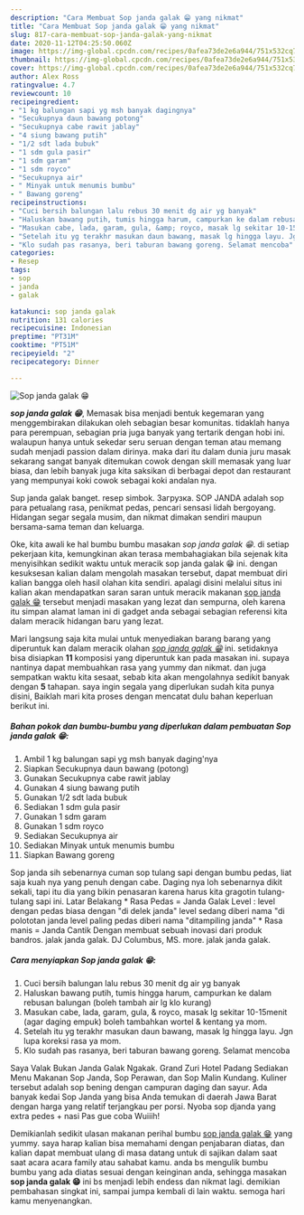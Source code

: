 ```yaml
---
description: "Cara Membuat Sop janda galak 😁 yang nikmat"
title: "Cara Membuat Sop janda galak 😁 yang nikmat"
slug: 817-cara-membuat-sop-janda-galak-yang-nikmat
date: 2020-11-12T04:25:50.060Z
image: https://img-global.cpcdn.com/recipes/0afea73de2e6a944/751x532cq70/sop-janda-galak-😁-foto-resep-utama.jpg
thumbnail: https://img-global.cpcdn.com/recipes/0afea73de2e6a944/751x532cq70/sop-janda-galak-😁-foto-resep-utama.jpg
cover: https://img-global.cpcdn.com/recipes/0afea73de2e6a944/751x532cq70/sop-janda-galak-😁-foto-resep-utama.jpg
author: Alex Ross
ratingvalue: 4.7
reviewcount: 10
recipeingredient:
- "1 kg balungan sapi yg msh banyak dagingnya"
- "Secukupnya daun bawang potong"
- "Secukupnya cabe rawit jablay"
- "4 siung bawang putih"
- "1/2 sdt lada bubuk"
- "1 sdm gula pasir"
- "1 sdm garam"
- "1 sdm royco"
- "Secukupnya air"
- " Minyak untuk menumis bumbu"
- " Bawang goreng"
recipeinstructions:
- "Cuci bersih balungan lalu rebus 30 menit dg air yg banyak"
- "Haluskan bawang putih, tumis hingga harum, campurkan ke dalam rebusan balungan (boleh tambah air lg klo kurang)"
- "Masukan cabe, lada, garam, gula, &amp; royco, masak lg sekitar 10-15menit (agar daging empuk) boleh tambahkan wortel &amp; kentang ya mom."
- "Setelah itu yg terakhr masukan daun bawang, masak lg hingga layu. Jgn lupa koreksi rasa ya mom."
- "Klo sudah pas rasanya, beri taburan bawang goreng. Selamat mencoba"
categories:
- Resep
tags:
- sop
- janda
- galak

katakunci: sop janda galak 
nutrition: 131 calories
recipecuisine: Indonesian
preptime: "PT31M"
cooktime: "PT51M"
recipeyield: "2"
recipecategory: Dinner

---
```



![Sop janda galak 😁](https://img-global.cpcdn.com/recipes/0afea73de2e6a944/751x532cq70/sop-janda-galak-😁-foto-resep-utama.jpg)

<b><i>sop janda galak 😁</i></b>, Memasak bisa menjadi bentuk kegemaran yang menggembirakan dilakukan oleh sebagian besar komunitas. tidaklah hanya para perempuan, sebagian pria juga banyak yang tertarik dengan hobi ini. walaupun hanya untuk sekedar seru seruan dengan teman atau memang sudah menjadi passion dalam dirinya. maka dari itu dalam dunia juru masak sekarang sangat banyak ditemukan cowok dengan skill memasak yang luar biasa, dan lebih banyak juga kita saksikan di berbagai depot dan restaurant yang mempunyai koki cowok sebagai koki andalan nya.

Sup janda galak banget. resep simbok. Загрузка. SOP JANDA adalah sop para petualang rasa, penikmat pedas, pencari sensasi lidah bergoyang. Hidangan segar segala musim, dan nikmat dimakan sendiri maupun bersama-sama teman dan keluarga.

Oke, kita awali ke hal bumbu bumbu masakan <i>sop janda galak 😁</i>. di setiap pekerjaan kita, kemungkinan akan terasa membahagiakan bila sejenak kita menyisihkan sedikit waktu untuk meracik sop janda galak 😁 ini. dengan kesuksesan kalian dalam mengolah masakan tersebut, dapat membuat diri kalian bangga oleh hasil olahan kita sendiri. apalagi disini melalui situs ini kalian akan mendapatkan saran saran untuk meracik makanan <u>sop janda galak 😁</u> tersebut menjadi masakan yang lezat dan sempurna, oleh karena itu simpan alamat laman ini di gadget anda sebagai sebagian referensi kita dalam meracik hidangan baru yang lezat.


Mari langsung saja kita mulai untuk menyediakan barang barang yang diperuntuk kan dalam meracik olahan <u><i>sop janda galak 😁</i></u> ini. setidaknya bisa disiapkan <b>11</b> komposisi yang diperuntuk kan pada masakan ini. supaya nantinya dapat membuahkan rasa yang yummy dan nikmat. dan juga sempatkan waktu kita sesaat, sebab kita akan mengolahnya sedikit banyak dengan <b>5</b> tahapan. saya ingin segala yang diperlukan sudah kita punya disini, Baiklah mari kita proses dengan mencatat dulu bahan keperluan berikut ini.

<!--inarticleads1-->

##### Bahan pokok dan bumbu-bumbu yang diperlukan dalam pembuatan Sop janda galak 😁:

1. Ambil 1 kg balungan sapi yg msh banyak daging&#39;nya
1. Siapkan Secukupnya daun bawang (potong)
1. Gunakan Secukupnya cabe rawit jablay
1. Gunakan 4 siung bawang putih
1. Gunakan 1/2 sdt lada bubuk
1. Sediakan 1 sdm gula pasir
1. Gunakan 1 sdm garam
1. Gunakan 1 sdm royco
1. Sediakan Secukupnya air
1. Sediakan  Minyak untuk menumis bumbu
1. Siapkan  Bawang goreng


Sop janda sih sebenarnya cuman sop tulang sapi dengan bumbu pedas, liat saja kuah nya yang penuh dengan cabe. Daging nya loh sebenarnya dikit sekali, tapi itu dia yang bikin penasaran karena harus kita gragotin tulang-tulang sapi ini. Latar Belakang * Rasa Pedas = Janda Galak Level : level dengan pedas biasa dengan &#34;di delek janda&#34; level sedang diberi nama &#34;di polototan janda level paling pedas diberi nama &#34;ditampiling janda&#34; * Rasa manis = Janda Cantik Dengan membuat sebuah inovasi dari produk bandros. jalak janda galak. DJ Columbus, MS. more. jalak janda galak. 

<!--inarticleads2-->

##### Cara menyiapkan Sop janda galak 😁:

1. Cuci bersih balungan lalu rebus 30 menit dg air yg banyak
1. Haluskan bawang putih, tumis hingga harum, campurkan ke dalam rebusan balungan (boleh tambah air lg klo kurang)
1. Masukan cabe, lada, garam, gula, &amp; royco, masak lg sekitar 10-15menit (agar daging empuk) boleh tambahkan wortel &amp; kentang ya mom.
1. Setelah itu yg terakhr masukan daun bawang, masak lg hingga layu. Jgn lupa koreksi rasa ya mom.
1. Klo sudah pas rasanya, beri taburan bawang goreng. Selamat mencoba


Saya Valak Bukan Janda Galak Ngakak. Grand Zuri Hotel Padang Sediakan Menu Makanan Sop Janda, Sop Perawan, dan Sop Malin Kundang. Kuliner tersebut adalah sop bening dengan campuran daging dan sayur. Ada banyak kedai Sop Janda yang bisa Anda temukan di daerah Jawa Barat dengan harga yang relatif terjangkau per porsi. Nyoba sop djanda yang extra pedes + nasi Pas gue coba Wuiiih! 

Demikianlah sedikit ulasan makanan perihal bumbu <u>sop janda galak 😁</u> yang yummy. saya harap kalian bisa memahami dengan penjabaran diatas, dan kalian dapat membuat ulang di masa datang untuk di sajikan dalam saat saat acara acara family atau sahabat kamu. anda bs mengulik bumbu bumbu yang ada diatas sesuai dengan keinginan anda, sehingga masakan <b>sop janda galak 😁</b> ini bs menjadi lebih endess dan nikmat lagi. demikian pembahasan singkat ini, sampai jumpa kembali di lain waktu. semoga hari kamu menyenangkan.
